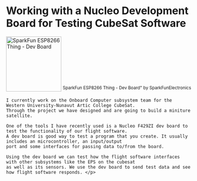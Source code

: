 # Working with a Nucleo Development Board for Testing CubeSat Software

<img src="https://live.staticflickr.com/762/22206338264_e79a1a9775.jpg" alt="SparkFun ESP8266 Thing - Dev Board" style="display: inline-block;" width="150" height="150"/>
<sup>SparkFun ESP8266 Thing - Dev Board" by SparkFunElectronics</sup>  


<p> 
    
    I currently work on the Onboard Computer subsystem team for the Western University-Nunavut Artic College CubeSat.           
    Through the project we have designed and are going to build a miniture satellite.                                                                                
                                                                                                                      
    One of the tools I have recently used is a Nucleo F429ZI dev board to test the functionality of our flight software. 
    A dev board is good way to test a program that you create. It usually includes an microcontroller, an input/output   
    port and some interfaces for passing data to/from the board. 
  
    Using the dev board we can test how the flight software interfaces with other subsystems like the EPS on the cubesat
    as well as its sensors. We use the dev board to send test data and see how flight software responds. </p>
